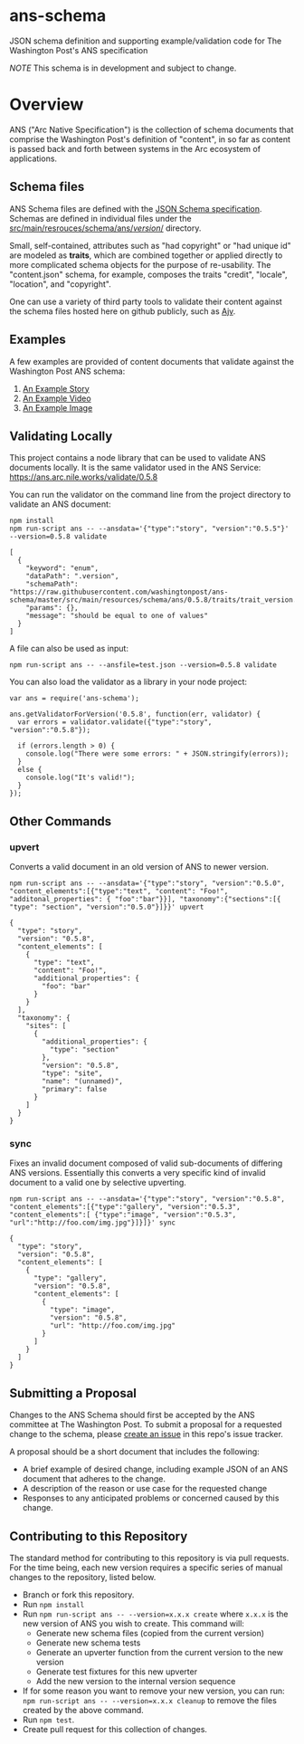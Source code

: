 # ans-schema
JSON schema definition and supporting example/validation code for The Washington Post's ANS specification

*NOTE* This schema is in development and subject to change.

# Overview
ANS ("Arc Native Specification") is the collection of schema documents that comprise the Washington Post's definition of "content", in so far as content is passed back and forth between systems in the Arc ecosystem of applications.

## Schema files
ANS Schema files are defined with the [JSON Schema specification](https://spacetelescope.github.io/understanding-json-schema/index.html).  Schemas are defined in individual files under the [src/main/resrouces/schema/ans/_version_/](src/main/resources/schema/ans/0.5.8/) directory.

Small, self-contained, attributes such as "had copyright" or "had unique id" are modeled as **traits**, which are combined together or applied directly to more complicated schema objects for the purpose of re-usability.  The "content.json" schema, for example, composes the traits "credit", "locale", "location", and "copyright".

One can use a variety of third party tools to validate their content against the schema files hosted here on github publicly, such as [Ajv](https://github.com/epoberezkin/ajv).


## Examples
A few examples are provided of content documents that validate against the Washington Post ANS schema:

1. [An Example Story](tests/fixtures/schema/0.5.8/story-fixture-tiny-house.json)
2. [An Example Video](tests/fixtures/schema/0.5.8/video-fixture-nationals.json)
3. [An Example Image](tests/fixtures/schema/0.5.8/image-fixture-good.json)


## Validating Locally ##

This project contains a node library that can be used to validate ANS documents locally.  It is the same validator used in the ANS Service: https://ans.arc.nile.works/validate/0.5.8

You can run the validator on the command line from the project directory to validate an ANS document:

```
npm install
npm run-script ans -- --ansdata='{"type":"story", "version":"0.5.5"}' --version=0.5.8 validate

[
  {
    "keyword": "enum",
    "dataPath": ".version",
    "schemaPath": "https://raw.githubusercontent.com/washingtonpost/ans-schema/master/src/main/resources/schema/ans/0.5.8/traits/trait_version.json/enum",
    "params": {},
    "message": "should be equal to one of values"
  }
]
```

A file can also be used as input:

```
npm run-script ans -- --ansfile=test.json --version=0.5.8 validate

```

You can also load the validator as a library in your node project:

```
var ans = require('ans-schema');

ans.getValidatorForVersion('0.5.8', function(err, validator) {
  var errors = validator.validate({"type":"story", "version":"0.5.8"});

  if (errors.length > 0) {
    console.log("There were some errors: " + JSON.stringify(errors));
  }
  else {
    console.log("It's valid!");
  }
});
```

## Other Commands ##

### upvert ###
Converts a valid document in an old version of ANS to newer version.

```
npm run-script ans -- --ansdata='{"type":"story", "version":"0.5.0", "content_elements":[{"type":"text", "content": "Foo!", "additonal_properties": { "foo":"bar"}}], "taxonomy":{"sections":[{ "type": "section", "version":"0.5.0"}]}}' upvert

{
  "type": "story",
  "version": "0.5.8",
  "content_elements": [
    {
      "type": "text",
      "content": "Foo!",
      "additional_properties": {
        "foo": "bar"
      }
    }
  ],
  "taxonomy": {
    "sites": [
      {
        "additional_properties": {
          "type": "section"
        },
        "version": "0.5.8",
        "type": "site",
        "name": "(unnamed)",
        "primary": false
      }
    ]
  }
}
```

### sync ###

Fixes an invalid document composed of valid sub-documents of differing ANS versions. Essentially this converts a very specific kind of invalid document to a valid one by selective upverting.

```
npm run-script ans -- --ansdata='{"type":"story", "version":"0.5.8", "content_elements":[{"type":"gallery", "version":"0.5.3", "content_elements":[ {"type":"image", "version":"0.5.3", "url":"http://foo.com/img.jpg"}]}]}' sync

{
  "type": "story",
  "version": "0.5.8",
  "content_elements": [
    {
      "type": "gallery",
      "version": "0.5.8",
      "content_elements": [
        {
          "type": "image",
          "version": "0.5.8",
          "url": "http://foo.com/img.jpg"
        }
      ]
    }
  ]
}
```




## Submitting a Proposal ##

Changes to the ANS Schema should first be accepted by the ANS committee at The Washington Post.  To submit a proposal for a requested change to the schema, please [create an issue](https://github.com/washingtonpost/ans-schema/issues/new) in this repo's issue tracker.

A proposal should be a short document that includes the following:

* A brief example of desired change, including example JSON of an ANS document that adheres to the change.
* A description of the reason or use case for the requested change
* Responses to any anticipated problems or concerned caused by this change.

## Contributing to this Repository ##

The standard method for contributing to this repository is via pull requests.  For the time being, each new version requires a specific series of manual changes to the repository, listed below.

* Branch or fork this repository.
* Run `npm install`
* Run `npm run-script ans -- --version=x.x.x create` where `x.x.x` is the new version of ANS you wish to create. This command will:
  * Generate new schema files (copied from the current version)
  * Generate new schema tests
  * Generate an upverter function from the current version to the new version
  * Generate test fixtures for this new upverter
  * Add the new version to the internal version sequence
* If for some reason you want to remove your new version, you can run: `npm run-script ans -- --version=x.x.x cleanup` to remove the files created by the above command.
* Run `npm test`.
* Create pull request for this collection of changes.
